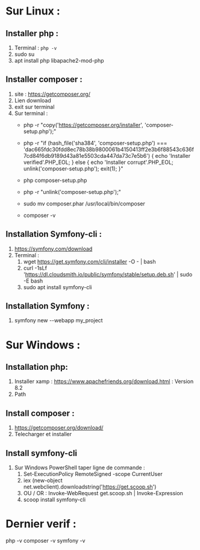 # Sur Linux :

## Installer php :
1. Terminal : `php -v`
2. sudo su
3. apt install php libapache2-mod-php


## Installer composer :
1. site : https://getcomposer.org/
2. Lien download
3. exit sur terminal
4. Sur terminal :
    - php -r "copy('https://getcomposer.org/installer', 'composer-setup.php');"
    - php -r "if (hash_file('sha384', 'composer-setup.php') === 'dac665fdc30fdd8ec78b38b9800061b4150413ff2e3b6f88543c636f7cd84f6db9189d43a81e5503cda447da73c7e5b6') { echo 'Installer verified'.PHP_EOL; } else { echo 'Installer corrupt'.PHP_EOL; unlink('composer-setup.php'); exit(1); }"
    - php composer-setup.php
    - php -r "unlink('composer-setup.php');"

    - sudo mv composer.phar /usr/local/bin/composer
    - composer -v


## Installation Symfony-cli :
1. https://symfony.com/download
2. Terminal :
      1. wget https://get.symfony.com/cli/installer -O - | bash
      2. curl -1sLf 'https://dl.cloudsmith.io/public/symfony/stable/setup.deb.sh' | sudo -E bash
      3. sudo apt install symfony-cli

## Installation Symfony :
1. symfony new --webapp my_project



# Sur Windows :

## Installation php:
1. Installer xamp :  https://www.apachefriends.org/download.html  : Version 8.2
2. Path


## Install composer :
1. https://getcomposer.org/download/
2. Telecharger et installer


## Install symfony-cli
1. Sur Windows PowerShell taper ligne de commande :
      1. Set-ExecutionPolicy RemoteSigned -scope CurrentUser
      2. iex (new-object net.webclient).downloadstring('https://get.scoop.sh')
      3. OU / OR : Invoke-WebRequest get.scoop.sh | Invoke-Expression
      4. scoop install symfony-cli


# Dernier verif :
php -v
composer -v
symfony -v